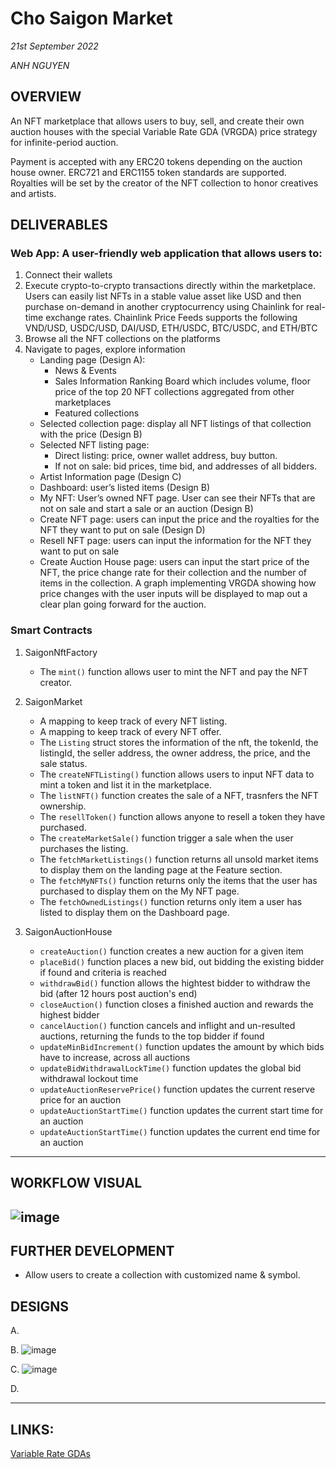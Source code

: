 
# Cho Saigon Market
_21st September 2022_

_ANH NGUYEN_

## OVERVIEW
An NFT marketplace that allows users to buy, sell, and create their own auction houses with the special Variable Rate GDA (VRGDA) price strategy for infinite-period auction. 

Payment is accepted with any ERC20 tokens depending on the auction house owner. ERC721 and ERC1155 token standards are supported. Royalties will be set by the creator of the NFT collection to honor creatives and artists.

## DELIVERABLES

### Web App: A user-friendly web application that allows users to:
1. Connect their wallets
2. Execute crypto-to-crypto transactions directly within the marketplace. Users can easily list NFTs in a stable value asset like USD and then purchase on-demand in another cryptocurrency using Chainlink for real-time exchange rates. Chainlink Price Feeds supports the following VND/USD, USDC/USD, DAI/USD, ETH/USDC, BTC/USDC, and ETH/BTC
3. Browse all the NFT collections on the platforms
4. Navigate to pages, explore information
    - Landing page (Design A): 
      - News & Events
      - Sales Information Ranking Board which includes volume, floor price of the top 20 NFT collections aggregated from other marketplaces
      - Featured collections
    - Selected collection page: display all NFT listings of that collection with the price (Design B)
    - Selected NFT listing page: 
      - Direct listing: price, owner wallet address, buy button.
      - If not on sale: bid prices, time bid, and addresses of all bidders.
    - Artist Information page (Design C)
    - Dashboard: user’s listed items (Design B)
    - My NFT: User’s owned NFT page. User can see their NFTs that are not on sale and start a sale or an auction (Design B)
    - Create NFT page: users can input the price and the royalties for the NFT they want to put on sale (Design D)
    - Resell NFT page: users can input the information for the NFT they want to put on sale
    - Create Auction House page: users can input the start price of the NFT, the price change rate for their collection and the number of items in the collection. A graph implementing VRGDA showing how price changes with the user inputs will be displayed to map out a clear plan going forward for the auction.  

### Smart Contracts
  
1. SaigonNftFactory
    - The `mint()` function allows user to mint the NFT and pay the NFT creator.

2. SaigonMarket
    - A mapping to keep track of every NFT listing. 
    - A mapping to keep track of every NFT offer. 
    - The `Listing` struct stores the information of the nft, the tokenId, the listingId, the seller address, the owner address, the price, and the sale status.
    - The `createNFTListing()` function allows users to input NFT data to mint a token and list it in the marketplace.
    - The `listNFT()` function creates the sale of a NFT, trasnfers the NFT ownership.
    - The `resellToken()` function allows anyone to resell a token they have purchased. 
    - The `createMarketSale()` function trigger a sale when the user purchases the listing.
    - The `fetchMarketListings()` function returns all unsold market items to display them on the landing page at the Feature section.
    - The `fetchMyNFTs()` function returns only the items that the user has purchased to display them on the My NFT page.
    - The `fetchOwnedListings()` function returns only item a user has listed to display them on the Dashboard page.

3. SaigonAuctionHouse 
    - `createAuction()` function creates a new auction for a given item
    - `placeBid()` function places a new bid, out bidding the existing bidder if found and criteria is reached
    - `withdrawBid()` function allows the hightest bidder to withdraw the bid (after 12 hours post auction's end)
    - `closeAuction()` function closes a finished auction and rewards the highest bidder
    - `cancelAuction()` function cancels and inflight and un-resulted auctions, returning the funds to the top bidder if found
    - `updateMinBidIncrement()` function updates the amount by which bids have to increase, across all auctions
    - `updateBidWithdrawalLockTime()` function updates the global bid withdrawal lockout time
    - `updateAuctionReservePrice()` function updates the current reserve price for an auction
    - `updateAuctionStartTime()` function updates the current start time for an auction
    - `updateAuctionStartTime()` function updates the current end time for an auction

------

## WORKFLOW VISUAL

![image](https://user-images.githubusercontent.com/48362877/190517243-f216dad0-0d01-4bca-9cba-76a5da69913e.png)
------

## FURTHER DEVELOPMENT
- Allow users to create a collection with customized name & symbol.


## DESIGNS

A.

B. 
![image](https://user-images.githubusercontent.com/48362877/190514990-9f3b2858-fe73-49b6-b970-c97c921c6a4f.png)

C.
![image](https://user-images.githubusercontent.com/48362877/190515013-ca0c9657-a0e8-441b-a62c-d2d24661c7f3.png)

D.

------

## LINKS:

[Variable Rate GDAs](https://www.paradigm.xyz/2022/08/vrgda)
